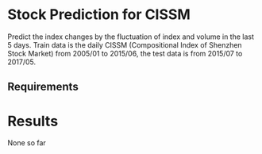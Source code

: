 # Stock Prediction for CISSM
Predict the index changes by the fluctuation of index and volume in the last 5 days.
Train data is the daily CISSM (Compositional Index of Shenzhen Stock Market) from 2005/01 to 2015/06, the test data is from 2015/07 to 2017/05.

## Requirements

# Results
None so far

